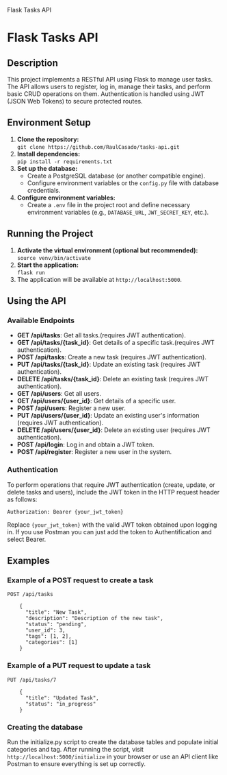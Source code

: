   Flask Tasks API

Flask Tasks API
===============

Description
-----------

This project implements a RESTful API using Flask to manage user tasks. The API allows users to register, log in, manage their tasks, and perform basic CRUD operations on them. Authentication is handled using JWT (JSON Web Tokens) to secure protected routes.

Environment Setup
-----------------

1.  **Clone the repository:**  
    `git clone https://github.com/RaulCasado/tasks-api.git`
2.  **Install dependencies:**  
    `pip install -r requirements.txt`
3.  **Set up the database:**  
    *   Create a PostgreSQL database (or another compatible engine).
    *   Configure environment variables or the `config.py` file with database credentials.
4.  **Configure environment variables:**  
    *   Create a `.env` file in the project root and define necessary environment variables (e.g., `DATABASE_URL`, `JWT_SECRET_KEY`, etc.).

Running the Project
-------------------

1.  **Activate the virtual environment (optional but recommended):**  
    `source venv/bin/activate`
2.  **Start the application:**  
    `flask run`
3.  The application will be available at `http://localhost:5000`.

Using the API
-------------

### Available Endpoints

*   **GET /api/tasks**: Get all tasks.(requires JWT authentication).
*   **GET /api/tasks/{task\_id}**: Get details of a specific task.(requires JWT authentication).
*   **POST /api/tasks**: Create a new task (requires JWT authentication).
*   **PUT /api/tasks/{task\_id}**: Update an existing task (requires JWT authentication).
*   **DELETE /api/tasks/{task\_id}**: Delete an existing task (requires JWT authentication).
*   **GET /api/users**: Get all users.
*   **GET /api/users/{user\_id}**: Get details of a specific user.
*   **POST /api/users**: Register a new user.
*   **PUT /api/users/{user\_id}**: Update an existing user's information (requires JWT authentication).
*   **DELETE /api/users/{user\_id}**: Delete an existing user (requires JWT authentication).
*   **POST /api/login**: Log in and obtain a JWT token.
*   **POST /api/register**: Register a new user in the system.

### Authentication

To perform operations that require JWT authentication (create, update, or delete tasks and users), include the JWT token in the HTTP request header as follows:

    Authorization: Bearer {your_jwt_token}

Replace `{your_jwt_token}` with the valid JWT token obtained upon logging in. If you use Postman you can just add the token to Authentification and select Bearer.

Examples
--------

### Example of a POST request to create a task

    POST /api/tasks
    
        {
          "title": "New Task",
          "description": "Description of the new task",
          "status": "pending",
          "user_id": 3,
          "tags": [1, 2],
          "categories": [1]
        }

### Example of a PUT request to update a task

    PUT /api/tasks/7
    
        {
          "title": "Updated Task",
          "status": "in_progress"
        }

### Creating the database

Run the initialize.py script to create the database tables and populate initial categories and tag. After running the script, visit `http://localhost:5000/initialize` in your browser or use an API client like Postman to ensure everything is set up correctly.
